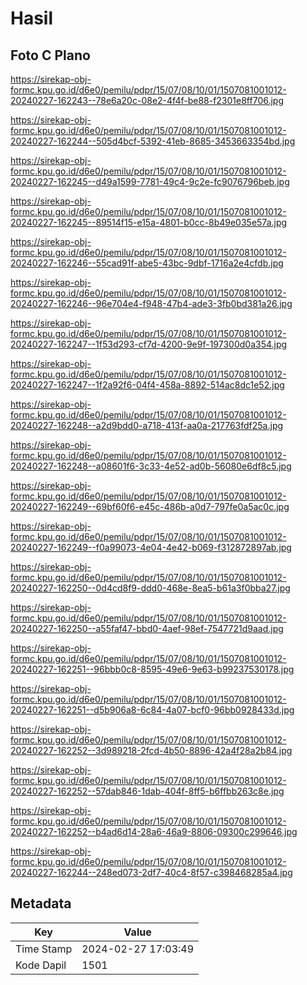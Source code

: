 # Hasil

## Foto C Plano

https://sirekap-obj-formc.kpu.go.id/d6e0/pemilu/pdpr/15/07/08/10/01/1507081001012-20240227-162243--78e6a20c-08e2-4f4f-be88-f2301e8ff706.jpg

https://sirekap-obj-formc.kpu.go.id/d6e0/pemilu/pdpr/15/07/08/10/01/1507081001012-20240227-162244--505d4bcf-5392-41eb-8685-3453663354bd.jpg

https://sirekap-obj-formc.kpu.go.id/d6e0/pemilu/pdpr/15/07/08/10/01/1507081001012-20240227-162245--d49a1599-7781-49c4-9c2e-fc9076796beb.jpg

https://sirekap-obj-formc.kpu.go.id/d6e0/pemilu/pdpr/15/07/08/10/01/1507081001012-20240227-162245--89514f15-e15a-4801-b0cc-8b49e035e57a.jpg

https://sirekap-obj-formc.kpu.go.id/d6e0/pemilu/pdpr/15/07/08/10/01/1507081001012-20240227-162246--55cad91f-abe5-43bc-9dbf-1716a2e4cfdb.jpg

https://sirekap-obj-formc.kpu.go.id/d6e0/pemilu/pdpr/15/07/08/10/01/1507081001012-20240227-162246--96e704e4-f948-47b4-ade3-3fb0bd381a26.jpg

https://sirekap-obj-formc.kpu.go.id/d6e0/pemilu/pdpr/15/07/08/10/01/1507081001012-20240227-162247--1f53d293-cf7d-4200-9e9f-197300d0a354.jpg

https://sirekap-obj-formc.kpu.go.id/d6e0/pemilu/pdpr/15/07/08/10/01/1507081001012-20240227-162247--1f2a92f6-04f4-458a-8892-514ac8dc1e52.jpg

https://sirekap-obj-formc.kpu.go.id/d6e0/pemilu/pdpr/15/07/08/10/01/1507081001012-20240227-162248--a2d9bdd0-a718-413f-aa0a-217763fdf25a.jpg

https://sirekap-obj-formc.kpu.go.id/d6e0/pemilu/pdpr/15/07/08/10/01/1507081001012-20240227-162248--a08601f6-3c33-4e52-ad0b-56080e6df8c5.jpg

https://sirekap-obj-formc.kpu.go.id/d6e0/pemilu/pdpr/15/07/08/10/01/1507081001012-20240227-162249--69bf60f6-e45c-486b-a0d7-797fe0a5ac0c.jpg

https://sirekap-obj-formc.kpu.go.id/d6e0/pemilu/pdpr/15/07/08/10/01/1507081001012-20240227-162249--f0a99073-4e04-4e42-b069-f312872897ab.jpg

https://sirekap-obj-formc.kpu.go.id/d6e0/pemilu/pdpr/15/07/08/10/01/1507081001012-20240227-162250--0d4cd8f9-ddd0-468e-8ea5-b61a3f0bba27.jpg

https://sirekap-obj-formc.kpu.go.id/d6e0/pemilu/pdpr/15/07/08/10/01/1507081001012-20240227-162250--a55faf47-bbd0-4aef-98ef-7547721d9aad.jpg

https://sirekap-obj-formc.kpu.go.id/d6e0/pemilu/pdpr/15/07/08/10/01/1507081001012-20240227-162251--96bbb0c8-8595-49e6-9e63-b99237530178.jpg

https://sirekap-obj-formc.kpu.go.id/d6e0/pemilu/pdpr/15/07/08/10/01/1507081001012-20240227-162251--d5b906a8-6c84-4a07-bcf0-96bb0928433d.jpg

https://sirekap-obj-formc.kpu.go.id/d6e0/pemilu/pdpr/15/07/08/10/01/1507081001012-20240227-162252--3d989218-2fcd-4b50-8896-42a4f28a2b84.jpg

https://sirekap-obj-formc.kpu.go.id/d6e0/pemilu/pdpr/15/07/08/10/01/1507081001012-20240227-162252--57dab846-1dab-404f-8ff5-b6ffbb263c8e.jpg

https://sirekap-obj-formc.kpu.go.id/d6e0/pemilu/pdpr/15/07/08/10/01/1507081001012-20240227-162252--b4ad6d14-28a6-46a9-8806-09300c299646.jpg

https://sirekap-obj-formc.kpu.go.id/d6e0/pemilu/pdpr/15/07/08/10/01/1507081001012-20240227-162244--248ed073-2df7-40c4-8f57-c398468285a4.jpg


## Metadata

| Key        | Value               |
| ---------- | ------------------- |
| Time Stamp | 2024-02-27 17:03:49 |
| Kode Dapil | 1501                |



